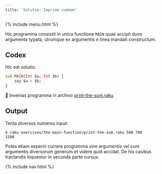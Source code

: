 ```yaml
---
title: 'Solutio: Imprime summam'
---
```


{% include menu.html %}

Hic programma consistit in unica functione `MAIN` quae accipit duos argumenta typata, utrumque ex argumentis e linea mandati constructum.

## Codex

Hic est solutio:

```raku
sub MAIN(Int $a, Int $b) {
    say $a + $b;
}
```

🦋 Invenias programma in archivo [print-the-sum.raku](https://github.com/ash/raku-course/blob/master/exercises/the-main-function/print-the-sum.raku).

## Output

Tenta diversos numeros input:

```console
$ raku exercises/the-main-function/print-the-sum.raku 500 700
1200
```

Potes etiam experiri currere programma sine argumentis vel cum argumentis diversorum generum et videre quid accidat. De his casibus tractandis loquemur in secunda parte cursus.

{% include nav.html %}